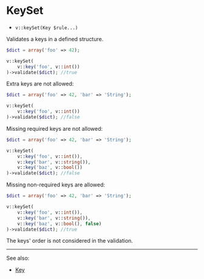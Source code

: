 # KeySet

- `v::keySet(Key $rule...)`

Validates a keys in a defined structure.

```php
$dict = array('foo' => 42);

v::keySet(
    v::key('foo', v::int())
)->validate($dict); //true
```

Extra keys are not allowed:
```php
$dict = array('foo' => 42, 'bar' => 'String');

v::keySet(
    v::key('foo', v::int())
)->validate($dict); //false
```

Missing required keys are not allowed:
```php
$dict = array('foo' => 42, 'bar' => 'String');

v::keySet(
    v::key('foo', v::int()),
    v::key('bar', v::string()),
    v::key('baz', v::bool())
)->validate($dict); //false
```

Missing non-required keys are allowed:
```php
$dict = array('foo' => 42, 'bar' => 'String');

v::keySet(
    v::key('foo', v::int()),
    v::key('bar', v::string()),
    v::key('baz', v::bool(), false)
)->validate($dict); //true
```

The keys' order is not considered in the validation.

***
See also:

  * [Key](Key.md)
